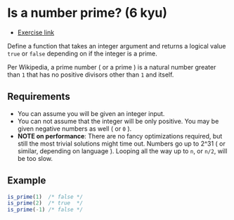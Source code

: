 # Is a number prime? (6 kyu)

- [Exercise link](https://www.codewars.com/kata/5262119038c0985a5b00029f)

Define a function that takes an integer argument and returns a logical value `true` or `false` depending on if the integer is a prime.

Per Wikipedia, a prime number ( or a prime ) is a natural number greater than `1` that has no positive divisors other than `1` and itself.

## Requirements

- You can assume you will be given an integer input.
- You can not assume that the integer will be only positive. You may be given negative numbers as well ( or `0` ).
- **NOTE on performance**: There are no fancy optimizations required, but still the most trivial solutions might time out. Numbers go up to 2^31 ( or similar, depending on language ). Looping all the way up to `n`, or `n/2`, will be too slow.

## Example

```javascript
is_prime(1)  /* false */
is_prime(2)  /* true  */
is_prime(-1) /* false */
```
